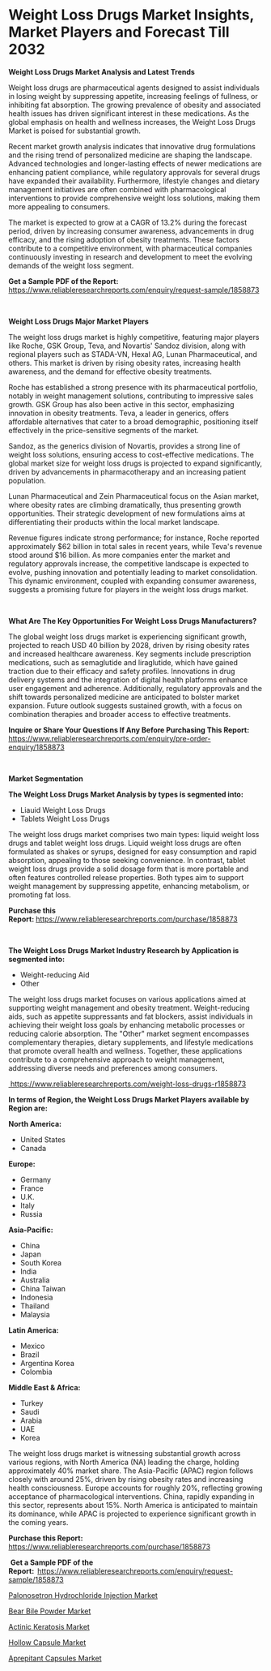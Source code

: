 <p><h1>Weight Loss Drugs Market Insights, Market Players and Forecast Till 2032</h1></p><p><strong>Weight Loss Drugs Market Analysis and Latest Trends</strong></p>
<p><p>Weight loss drugs are pharmaceutical agents designed to assist individuals in losing weight by suppressing appetite, increasing feelings of fullness, or inhibiting fat absorption. The growing prevalence of obesity and associated health issues has driven significant interest in these medications. As the global emphasis on health and wellness increases, the Weight Loss Drugs Market is poised for substantial growth.</p><p>Recent market growth analysis indicates that innovative drug formulations and the rising trend of personalized medicine are shaping the landscape. Advanced technologies and longer-lasting effects of newer medications are enhancing patient compliance, while regulatory approvals for several drugs have expanded their availability. Furthermore, lifestyle changes and dietary management initiatives are often combined with pharmacological interventions to provide comprehensive weight loss solutions, making them more appealing to consumers.</p><p>The market is expected to grow at a CAGR of 13.2% during the forecast period, driven by increasing consumer awareness, advancements in drug efficacy, and the rising adoption of obesity treatments. These factors contribute to a competitive environment, with pharmaceutical companies continuously investing in research and development to meet the evolving demands of the weight loss segment.</p></p>
<p><strong>Get a Sample PDF of the Report:&nbsp;</strong> <a href="https://www.reliableresearchreports.com/enquiry/request-sample/1858873?utm_campaign=33&utm_medium=2&utm_source=Github&utm_content=ia&utm_term=08032025&utm_id=weight-loss-drugs">https://www.reliableresearchreports.com/enquiry/request-sample/1858873</a></p>
<p>&nbsp;</p>
<p><strong>Weight Loss Drugs Major Market Players</strong></p>
<p><p>The weight loss drugs market is highly competitive, featuring major players like Roche, GSK Group, Teva, and Novartis' Sandoz division, along with regional players such as STADA-VN, Hexal AG, Lunan Pharmaceutical, and others. This market is driven by rising obesity rates, increasing health awareness, and the demand for effective obesity treatments.</p><p>Roche has established a strong presence with its pharmaceutical portfolio, notably in weight management solutions, contributing to impressive sales growth. GSK Group has also been active in this sector, emphasizing innovation in obesity treatments. Teva, a leader in generics, offers affordable alternatives that cater to a broad demographic, positioning itself effectively in the price-sensitive segments of the market.</p><p>Sandoz, as the generics division of Novartis, provides a strong line of weight loss solutions, ensuring access to cost-effective medications. The global market size for weight loss drugs is projected to expand significantly, driven by advancements in pharmacotherapy and an increasing patient population.</p><p>Lunan Pharmaceutical and Zein Pharmaceutical focus on the Asian market, where obesity rates are climbing dramatically, thus presenting growth opportunities. Their strategic development of new formulations aims at differentiating their products within the local market landscape.</p><p>Revenue figures indicate strong performance; for instance, Roche reported approximately $62 billion in total sales in recent years, while Teva's revenue stood around $16 billion. As more companies enter the market and regulatory approvals increase, the competitive landscape is expected to evolve, pushing innovation and potentially leading to market consolidation. This dynamic environment, coupled with expanding consumer awareness, suggests a promising future for players in the weight loss drugs market.</p></p>
<p>&nbsp;</p>
<p><strong>What Are The Key Opportunities For Weight Loss Drugs Manufacturers?</strong></p>
<p><p>The global weight loss drugs market is experiencing significant growth, projected to reach USD 40 billion by 2028, driven by rising obesity rates and increased healthcare awareness. Key segments include prescription medications, such as semaglutide and liraglutide, which have gained traction due to their efficacy and safety profiles. Innovations in drug delivery systems and the integration of digital health platforms enhance user engagement and adherence. Additionally, regulatory approvals and the shift towards personalized medicine are anticipated to bolster market expansion. Future outlook suggests sustained growth, with a focus on combination therapies and broader access to effective treatments.</p></p>
<p><strong>Inquire or Share Your Questions If Any Before Purchasing This Report:</strong> <a href="https://www.reliableresearchreports.com/enquiry/pre-order-enquiry/1858873?utm_campaign=33&utm_medium=2&utm_source=Github&utm_content=ia&utm_term=08032025&utm_id=weight-loss-drugs">https://www.reliableresearchreports.com/enquiry/pre-order-enquiry/1858873</a></p>
<p>&nbsp;</p>
<p><strong>Market Segmentation</strong></p>
<p><strong>The Weight Loss Drugs Market Analysis by types is segmented into:</strong></p>
<p><ul><li>Liauid Weight Loss Drugs</li><li>Tablets Weight Loss Drugs</li></ul></p>
<p><p>The weight loss drugs market comprises two main types: liquid weight loss drugs and tablet weight loss drugs. Liquid weight loss drugs are often formulated as shakes or syrups, designed for easy consumption and rapid absorption, appealing to those seeking convenience. In contrast, tablet weight loss drugs provide a solid dosage form that is more portable and often features controlled release properties. Both types aim to support weight management by suppressing appetite, enhancing metabolism, or promoting fat loss.</p></p>
<p><strong>Purchase this Report:&nbsp;</strong><a href="https://www.reliableresearchreports.com/purchase/1858873?utm_campaign=33&utm_medium=2&utm_source=Github&utm_content=ia&utm_term=08032025&utm_id=weight-loss-drugs">https://www.reliableresearchreports.com/purchase/1858873</a></p>
<p>&nbsp;</p>
<p><strong>The Weight Loss Drugs Market Industry Research by Application is segmented into:</strong></p>
<p><ul><li>Weight-reducing Aid</li><li>Other</li></ul></p>
<p><p>The weight loss drugs market focuses on various applications aimed at supporting weight management and obesity treatment. Weight-reducing aids, such as appetite suppressants and fat blockers, assist individuals in achieving their weight loss goals by enhancing metabolic processes or reducing calorie absorption. The "Other" market segment encompasses complementary therapies, dietary supplements, and lifestyle medications that promote overall health and wellness. Together, these applications contribute to a comprehensive approach to weight management, addressing diverse needs and preferences among consumers.</p></p>
<p><a href="https://www.reliableresearchreports.com/weight-loss-drugs-r1858873?utm_campaign=33&utm_medium=2&utm_source=Github&utm_content=ia&utm_term=08032025&utm_id=weight-loss-drugs">&nbsp;https://www.reliableresearchreports.com/weight-loss-drugs-r1858873</a></p>
<p><strong>In terms of Region, the Weight Loss Drugs Market Players available by Region are:</strong></p>
<p>
    <p> <strong> North America: </strong>
        <ul>
            <li>United States</li>
            <li>Canada</li>
        </ul>
        </p> 
    <p> <strong> Europe: </strong>
        <ul>
            <li>Germany</li>
            <li>France</li>
            <li>U.K.</li>
            <li>Italy</li>
            <li>Russia</li>
        </ul>
        </p> 
    <p> <strong> Asia-Pacific: </strong>
        <ul>
            <li>China</li>
            <li>Japan</li>
            <li>South Korea</li>
            <li>India</li>
            <li>Australia</li>
            <li>China Taiwan</li>
            <li>Indonesia</li>
            <li>Thailand</li>
            <li>Malaysia</li>
        </ul>
        </p> 
    <p> <strong> Latin America: </strong>
        <ul>
            <li>Mexico</li>
            <li>Brazil</li>
            <li>Argentina Korea</li>
            <li>Colombia</li>
        </ul>
        </p> 
    <p> <strong> Middle East & Africa: </strong>
        <ul>
            <li>Turkey</li>
            <li>Saudi</li>
            <li>Arabia</li>
            <li>UAE</li>
            <li>Korea</li>
        </ul>
    </p>
    </p>
<p><p>The weight loss drugs market is witnessing substantial growth across various regions, with North America (NA) leading the charge, holding approximately 40% market share. The Asia-Pacific (APAC) region follows closely with around 25%, driven by rising obesity rates and increasing health consciousness. Europe accounts for roughly 20%, reflecting growing acceptance of pharmacological interventions. China, rapidly expanding in this sector, represents about 15%. North America is anticipated to maintain its dominance, while APAC is projected to experience significant growth in the coming years.</p></p>
<p><strong>Purchase this Report: </strong><a href="https://www.reliableresearchreports.com/purchase/1858873?utm_campaign=33&utm_medium=2&utm_source=Github&utm_content=ia&utm_term=08032025&utm_id=weight-loss-drugs">https://www.reliableresearchreports.com/purchase/1858873</a></p>
<p>&nbsp;<strong>Get a Sample PDF of the Report:&nbsp;&nbsp;</strong><a href="https://www.reliableresearchreports.com/enquiry/request-sample/1858873?utm_campaign=33&utm_medium=2&utm_source=Github&utm_content=ia&utm_term=08032025&utm_id=weight-loss-drugs">https://www.reliableresearchreports.com/enquiry/request-sample/1858873</a></p>
<p><strong></strong></p>
<p><p><a href="https://github.com/seibttullyjh/Market-Research-Report-List-1/blob/main/palonosetron-hydrochloride-injection-market.md?utm_campaign=33&utm_medium=2&utm_source=Github&utm_content=ia&utm_term=08032025&utm_id=weight-loss-drugs">Palonosetron Hydrochloride Injection Market</a></p><p><a href="https://github.com/pockettifere14/Market-Research-Report-List-1/blob/main/bear-bile-powder-market.md?utm_campaign=33&utm_medium=2&utm_source=Github&utm_content=ia&utm_term=08032025&utm_id=weight-loss-drugs">Bear Bile Powder Market</a></p><p><a href="https://github.com/billejuman43/Market-Research-Report-List-1/blob/main/actinic-keratosis-market.md?utm_campaign=33&utm_medium=2&utm_source=Github&utm_content=ia&utm_term=08032025&utm_id=weight-loss-drugs">Actinic Keratosis Market</a></p><p><a href="https://github.com/shroffuhpa/Market-Research-Report-List-1/blob/main/hollow-capsule-market.md?utm_campaign=33&utm_medium=2&utm_source=Github&utm_content=ia&utm_term=08032025&utm_id=weight-loss-drugs">Hollow Capsule Market</a></p><p><a href="https://github.com/dafertsuria/Market-Research-Report-List-1/blob/main/aprepitant-capsules-market.md?utm_campaign=33&utm_medium=2&utm_source=Github&utm_content=ia&utm_term=08032025&utm_id=weight-loss-drugs">Aprepitant Capsules Market</a></p></p>